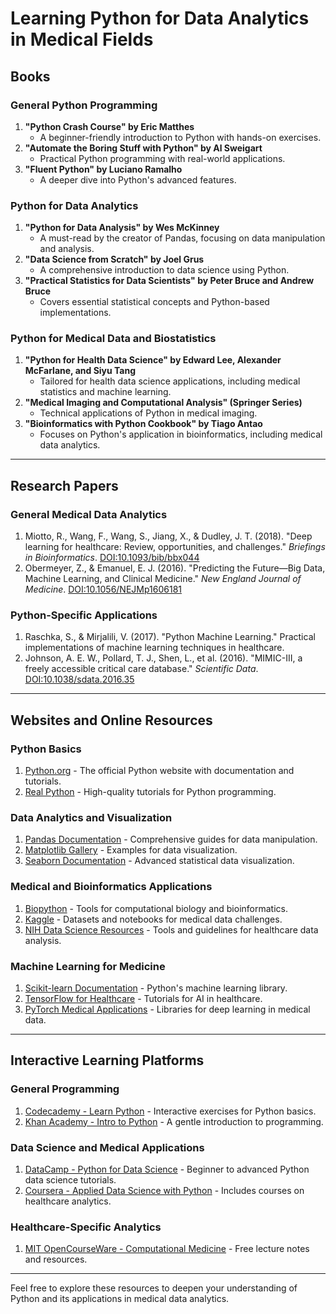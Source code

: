 # Learning Python for Data Analytics in Medical Fields

## Books

### General Python Programming
1. **"Python Crash Course" by Eric Matthes**
   - A beginner-friendly introduction to Python with hands-on exercises.
2. **"Automate the Boring Stuff with Python" by Al Sweigart**
   - Practical Python programming with real-world applications.
3. **"Fluent Python" by Luciano Ramalho**
   - A deeper dive into Python's advanced features.

### Python for Data Analytics
1. **"Python for Data Analysis" by Wes McKinney**
   - A must-read by the creator of Pandas, focusing on data manipulation and analysis.
2. **"Data Science from Scratch" by Joel Grus**
   - A comprehensive introduction to data science using Python.
3. **"Practical Statistics for Data Scientists" by Peter Bruce and Andrew Bruce**
   - Covers essential statistical concepts and Python-based implementations.

### Python for Medical Data and Biostatistics
1. **"Python for Health Data Science" by Edward Lee, Alexander McFarlane, and Siyu Tang**
   - Tailored for health data science applications, including medical statistics and machine learning.
2. **"Medical Imaging and Computational Analysis" (Springer Series)**
   - Technical applications of Python in medical imaging.
3. **"Bioinformatics with Python Cookbook" by Tiago Antao**
   - Focuses on Python's application in bioinformatics, including medical data analytics.

---

## Research Papers

### General Medical Data Analytics
1. Miotto, R., Wang, F., Wang, S., Jiang, X., & Dudley, J. T. (2018). "Deep learning for healthcare: Review, opportunities, and challenges." *Briefings in Bioinformatics*. [DOI:10.1093/bib/bbx044](https://doi.org/10.1093/bib/bbx044)
2. Obermeyer, Z., & Emanuel, E. J. (2016). "Predicting the Future—Big Data, Machine Learning, and Clinical Medicine." *New England Journal of Medicine*. [DOI:10.1056/NEJMp1606181](https://doi.org/10.1056/NEJMp1606181)

### Python-Specific Applications
1. Raschka, S., & Mirjalili, V. (2017). "Python Machine Learning." Practical implementations of machine learning techniques in healthcare.
2. Johnson, A. E. W., Pollard, T. J., Shen, L., et al. (2016). "MIMIC-III, a freely accessible critical care database." *Scientific Data*. [DOI:10.1038/sdata.2016.35](https://doi.org/10.1038/sdata.2016.35)

---

## Websites and Online Resources

### Python Basics
1. [Python.org](https://www.python.org/) - The official Python website with documentation and tutorials.
2. [Real Python](https://realpython.com/) - High-quality tutorials for Python programming.

### Data Analytics and Visualization
1. [Pandas Documentation](https://pandas.pydata.org/docs/) - Comprehensive guides for data manipulation.
2. [Matplotlib Gallery](https://matplotlib.org/stable/gallery/index.html) - Examples for data visualization.
3. [Seaborn Documentation](https://seaborn.pydata.org/) - Advanced statistical data visualization.

### Medical and Bioinformatics Applications
1. [Biopython](https://biopython.org/) - Tools for computational biology and bioinformatics.
2. [Kaggle](https://www.kaggle.com/) - Datasets and notebooks for medical data challenges.
3. [NIH Data Science Resources](https://datascience.nih.gov/) - Tools and guidelines for healthcare data analysis.

### Machine Learning for Medicine
1. [Scikit-learn Documentation](https://scikit-learn.org/stable/) - Python's machine learning library.
2. [TensorFlow for Healthcare](https://www.tensorflow.org/resources/healthcare) - Tutorials for AI in healthcare.
3. [PyTorch Medical Applications](https://pytorch.org/ecosystem/) - Libraries for deep learning in medical data.

---

## Interactive Learning Platforms

### General Programming
1. [Codecademy - Learn Python](https://www.codecademy.com/learn/learn-python-3) - Interactive exercises for Python basics.
2. [Khan Academy - Intro to Python](https://www.khanacademy.org/computing/computer-programming) - A gentle introduction to programming.

### Data Science and Medical Applications
1. [DataCamp - Python for Data Science](https://www.datacamp.com/courses/intro-to-python-for-data-science) - Beginner to advanced Python data science tutorials.
2. [Coursera - Applied Data Science with Python](https://www.coursera.org/specializations/data-science-python) - Includes courses on healthcare analytics.

### Healthcare-Specific Analytics
1. [MIT OpenCourseWare - Computational Medicine](https://ocw.mit.edu/courses/health-sciences-and-technology/) - Free lecture notes and resources.

---

Feel free to explore these resources to deepen your understanding of Python and its applications in medical data analytics.
